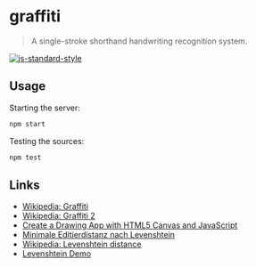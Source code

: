 # graffiti

> A single-stroke shorthand handwriting recognition system.

[![js-standard-style](https://cdn.rawgit.com/feross/standard/master/badge.svg)](https://github.com/feross/standard)

## Usage

Starting the server:

```sh
npm start
```

Testing the sources:

```sh
npm test
```

## Links

- [Wikipedia: Graffiti](https://en.wikipedia.org/wiki/Graffiti_(Palm_OS))
- [Wikipedia: Graffiti 2](https://en.wikipedia.org/wiki/Graffiti_2)
- [Create a Drawing App with HTML5 Canvas and JavaScript](http://www.williammalone.com/articles/create-html5-canvas-javascript-drawing-app/)
- [Minimale Editierdistanz nach Levenshtein](http://www.cis.uni-muenchen.de/~micha/praesentationen/rechtschreibkorrektur/Levenshtein.html)
- [Wikipedia: Levenshtein distance](https://en.wikipedia.org/wiki/Levenshtein_distance)
- [Levenshtein Demo](http://odur.let.rug.nl/~kleiweg/lev/)
